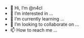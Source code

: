 - 👋 Hi, I’m @n4cl
- 👀 I’m interested in ...
- 🌱 I’m currently learning ...
- 💞️ I’m looking to collaborate on ...
- 📫 How to reach me ...

<!---
n4cl/n4cl is a ✨ special ✨ repository because its `README.md` (this file) appears on your GitHub profile.
You can click the Preview link to take a look at your changes.
--->
